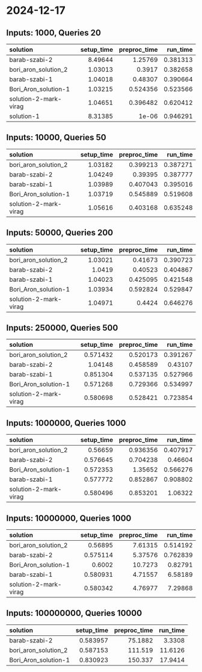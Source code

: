 # 2024-12-17

## Inputs: 1000, Queries 20

| solution              |   setup_time |   preproc_time |   run_time |
|:----------------------|-------------:|---------------:|-----------:|
| barab-szabi-2         |      8.49644 |       1.25769  |   0.381313 |
| bori_aron_solution_2  |      1.03013 |       0.3917   |   0.382658 |
| barab-szabi-1         |      1.04018 |       0.48307  |   0.390664 |
| Bori_Aron_solution-1  |      1.03215 |       0.524356 |   0.523566 |
| solution-2-mark-virag |      1.04651 |       0.396482 |   0.620412 |
| solution-1            |      8.31385 |       1e-06    |   0.946291 |

## Inputs: 10000, Queries 50

| solution              |   setup_time |   preproc_time |   run_time |
|:----------------------|-------------:|---------------:|-----------:|
| bori_aron_solution_2  |      1.03182 |       0.399213 |   0.387271 |
| barab-szabi-2         |      1.04249 |       0.39395  |   0.387777 |
| barab-szabi-1         |      1.03989 |       0.407043 |   0.395016 |
| Bori_Aron_solution-1  |      1.03719 |       0.545889 |   0.519608 |
| solution-2-mark-virag |      1.05616 |       0.403168 |   0.635248 |

## Inputs: 50000, Queries 200

| solution              |   setup_time |   preproc_time |   run_time |
|:----------------------|-------------:|---------------:|-----------:|
| bori_aron_solution_2  |      1.03021 |       0.41673  |   0.390723 |
| barab-szabi-2         |      1.0419  |       0.40523  |   0.404867 |
| barab-szabi-1         |      1.04023 |       0.425095 |   0.421548 |
| Bori_Aron_solution-1  |      1.03934 |       0.592824 |   0.529847 |
| solution-2-mark-virag |      1.04971 |       0.4424   |   0.646276 |

## Inputs: 250000, Queries 500

| solution              |   setup_time |   preproc_time |   run_time |
|:----------------------|-------------:|---------------:|-----------:|
| bori_aron_solution_2  |     0.571432 |       0.520173 |   0.391267 |
| barab-szabi-2         |     1.04148  |       0.458589 |   0.43107  |
| barab-szabi-1         |     0.851304 |       0.537135 |   0.527966 |
| Bori_Aron_solution-1  |     0.571268 |       0.729366 |   0.534997 |
| solution-2-mark-virag |     0.580698 |       0.528421 |   0.723854 |

## Inputs: 1000000, Queries 1000

| solution              |   setup_time |   preproc_time |   run_time |
|:----------------------|-------------:|---------------:|-----------:|
| bori_aron_solution_2  |     0.56659  |       0.936356 |   0.407917 |
| barab-szabi-2         |     0.576645 |       0.704238 |   0.46604  |
| Bori_Aron_solution-1  |     0.572353 |       1.35652  |   0.566276 |
| barab-szabi-1         |     0.577772 |       0.852867 |   0.908802 |
| solution-2-mark-virag |     0.580496 |       0.853201 |   1.06322  |

## Inputs: 10000000, Queries 1000

| solution              |   setup_time |   preproc_time |   run_time |
|:----------------------|-------------:|---------------:|-----------:|
| bori_aron_solution_2  |     0.56895  |        7.61315 |   0.514192 |
| barab-szabi-2         |     0.575114 |        5.37576 |   0.762839 |
| Bori_Aron_solution-1  |     0.6002   |       10.7273  |   0.82791  |
| barab-szabi-1         |     0.580931 |        4.71557 |   6.58189  |
| solution-2-mark-virag |     0.580342 |        4.76977 |   7.29868  |

## Inputs: 100000000, Queries 10000

| solution             |   setup_time |   preproc_time |   run_time |
|:---------------------|-------------:|---------------:|-----------:|
| barab-szabi-2        |     0.583957 |        75.1882 |     3.3308 |
| bori_aron_solution_2 |     0.587153 |       111.519  |    11.6126 |
| Bori_Aron_solution-1 |     0.830923 |       150.337  |    17.9414 |